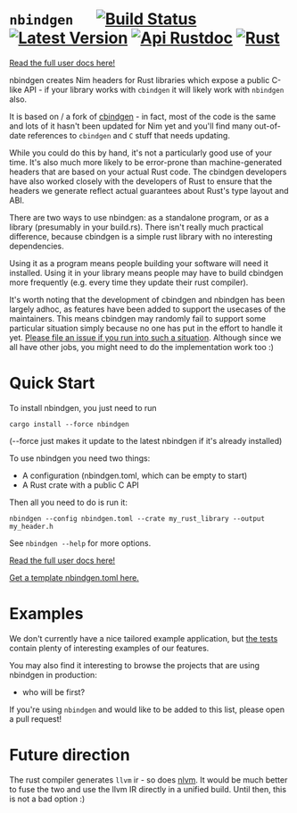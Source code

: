 # `nbindgen` &emsp; [![Build Status]][actions] [![Latest Version]][crates.io] [![Api Rustdoc]][rustdoc] [![Rust](https://img.shields.io/badge/rust-1.64%2B-blue.svg?maxAge=3600)](https://github.com/arnetheduck/nbindgen)

[Build Status]: https://github.com/arnetheduck/nbindgen/workflows/cbindgen/badge.svg
[actions]: https://github.com/arnetheduck/nbindgen/actions
[Latest Version]: https://img.shields.io/crates/v/nbindgen.svg
[crates.io]: https://crates.io/crates/nbindgen
[Api Rustdoc]: https://img.shields.io/badge/api-rustdoc-blue.svg
[rustdoc]: https://docs.rs/nbindgen

[Read the full user docs here!](docs.md)

nbindgen creates Nim headers for Rust libraries which expose a public C-like API - if your library works with `cbindgen` it will likely work with `nbindgen` also.

It is based on / a fork of [cbindgen](https://github.com/mozilla/cbindgen) - in
fact, most of the code is the same and lots of it hasn't been updated for Nim
yet and you'll find many out-of-date references to `cbindgen` and `C` stuff that
needs updating.

While you could do this by hand, it's not a particularly good use of your time.
It's also much more likely to be error-prone than machine-generated headers that
are based on your actual Rust code. The cbindgen developers have also worked
closely with the developers of Rust to ensure that the headers we generate
reflect actual guarantees about Rust's type layout and ABI.

There are two ways to use nbindgen: as a standalone program, or as a library
(presumably in your build.rs). There isn't really much practical difference,
because cbindgen is a simple rust library with no interesting dependencies.

Using it as a program means people building your software will need it
installed. Using it in your library means people may have to build cbindgen more
frequently (e.g. every time they update their rust compiler).

It's worth noting that the development of cbindgen and nbindgen has been largely adhoc, as
features have been added to support the usecases of the maintainers. This means
cbindgen may randomly fail to support some particular situation simply because
no one has put in the effort to handle it yet. [Please file an issue if you run
into such a situation](https://github.com/arnetheduck/nbindgen/issues/new). Although
since we all have other jobs, you might need to do the implementation work too
:)

# Quick Start

To install nbindgen, you just need to run

```text
cargo install --force nbindgen
```

(--force just makes it update to the latest nbindgen if it's already installed)

To use nbindgen you need two things:

* A configuration (nbindgen.toml, which can be empty to start)
* A Rust crate with a public C API

Then all you need to do is run it:

```text
nbindgen --config nbindgen.toml --crate my_rust_library --output my_header.h
```

See `nbindgen --help` for more options.

[Read the full user docs here!](docs.md)

[Get a template nbindgen.toml here.](template.toml)

# Examples

We don't currently have a nice tailored example application, but [the
tests](tests/rust/) contain plenty of interesting examples of our features.

You may also find it interesting to browse the projects that are using nbindgen in production:

* who will be first?

If you're using `nbindgen` and would like to be added to this list, please open a pull request!

# Future direction

The rust compiler generates `llvm` ir - so does [nlvm](https://github.com/arnetheduck/nlvm). It would be much better to fuse the two and use the llvm IR directly in a unified build. Until then, this is not a bad option :)
